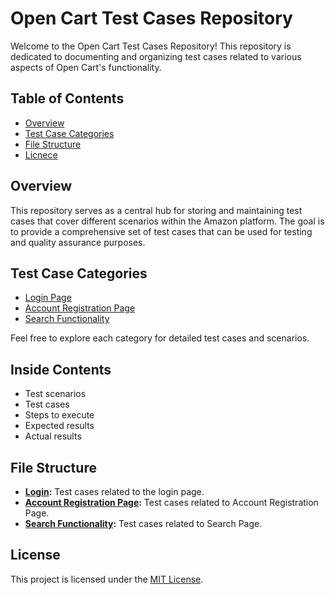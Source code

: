 # Open Cart Test Cases Repository

Welcome to the Open Cart Test Cases Repository! This repository is dedicated to documenting and organizing test cases related to various aspects of Open Cart's functionality.

## Table of Contents

- [Overview](#overview)
- [Test Case Categories](#test-case-categories)
- [File Structure](#file-structure)
- [Licnece](#license)

## Overview

This repository serves as a central hub for storing and maintaining test cases that cover different scenarios within the Amazon platform. The goal is to provide a comprehensive set of test cases that can be used for testing and quality assurance purposes.


## Test Case Categories

- [Login Page](https://github.com/BenJay41/OpenCart-Test-Cases/blob/main/open%20cart%20login.xlsx)
- [Account Registration Page](https://github.com/BenJay41/OpenCart-Test-Cases/blob/main/open%20cart%20registration%20page.xlsx)
- [Search Functionality](https://github.com/BenJay41/OpenCart-Test-Cases/blob/main/search%20functionality.xlsx)

Feel free to explore each category for detailed test cases and scenarios.

## Inside Contents

- Test scenarios
- Test cases
- Steps to execute
- Expected results
- Actual results

## File Structure

- **[Login](https://github.com/BenJay41/OpenCart-Test-Cases/blob/main/open%20cart%20login.xlsx):** Test cases related to the login page.
- **[Account Registration Page](https://github.com/BenJay41/OpenCart-Test-Cases/blob/main/open%20cart%20registration%20page.xlsx):** Test cases related to Account Registration Page.
- **[Search Functionality](https://github.com/BenJay41/OpenCart-Test-Cases/blob/main/search%20functionality.xlsx):** Test cases related to Search Page.


## License

This project is licensed under the [MIT License](LICENSE).
